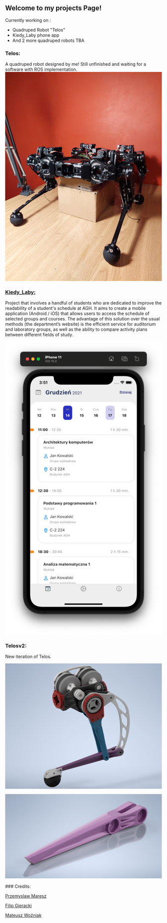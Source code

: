 ## Welcome to my projects Page!

Currently working on :
- Quadruped Robot "Telos"
- Kiedy_Laby phone app
- And 2 more quadruped robots TBA

### Telos:
A quadruped robot designed by me! Still unfinished and waiting for a software with ROS implementation.
![telos](/src/Telos1.jpg)

### [Kiedy_Laby:](https://github.com/AGH-Narzedzia-Informatyczne-2021-2022/kiedy-laby) 
Project that involves a handful of students who are dedicated to improve the readability of a student's schedule at AGH. It aims to create a mobile application (Android / iOS) that allows users to access the schedule of selected groups and courses. The advantage of this solution over the usual methods (the department’s website) is the efficient service for auditorium and laboratory groups, as well as the ability to compare activity plans between different fields of study.
<p align="center">
<img src="/src/2.png">
</p>

### Telosv2:
New iteration of Telos.
<p align="center">
  <img src="/src/render2.png">
</p>
<p align="center">
  <img src="/src/render1.png">
</p>
### Credits:

[Przemyslaw Maresz](https://przemyslawmaresz.github.io)

[Filip Gieracki](https://fgieracki.com/#gtop)

[Mateusz Woźniak](https://matisiekpl.github.io)
